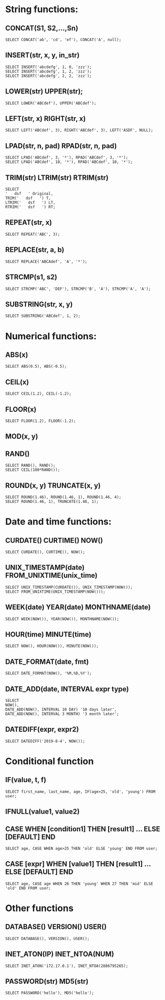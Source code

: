 # String functions:
## CONCAT(S1, S2,...,Sn)
```MySQL
SELECT CONCAT('ab', 'cd', 'ef'), CONCAT('A', null);
```
## INSERT(str, x, y, in_str)
```MySQL
SELECT INSERT('abcdefg', 1, 0, 'zzz');
SELECT INSERT('abcdefg', 1, 2, 'zzz');
SELECT INSERT('abcdefg', 2, 2, 'zzz');
```
## LOWER(str) UPPER(str);
```MySQL
SELECT LOWER('ABCdef'), UPPER('ABCdef');
```
## LEFT(str, x) RIGHT(str, x)
```MySQL
SELECT LEFT('ABCdef', 3), RIGHT('ABCdef', 3), LEFT('ASDF', NULL);
```
## LPAD(str, n, pad) RPAD(str, n, pad)
```MySQL
SELECT LPAD('ABCdef', 3, '*'), RPAD('ABCdef', 3, '*');
SELECT LPAD('ABCdef', 10, '*'), RPAD('ABCdef', 10, '*');
```
## TRIM(str) LTRIM(str) RTRIM(str)
```MySQL
SELECT 
'   dsf   ' Original, 
TRIM('   dsf   ') T, 
LTRIM('   dsf   ') LT, 
RTRIM('   dsf   ') RT;
```
## REPEAT(str, x)
```MySQL
SELECT REPEAT('ABC', 3);
```
## REPLACE(str, a, b)
```MySQL
SELECT REPLACE('ABCAdef', 'A', '*');
```
## STRCMP(s1, s2)
```MySQL
SELECT STRCMP('ABC', 'DEF'), STRCMP('B', 'A'), STRCMP('A', 'A');
```
## SUBSTRING(str, x, y)
```MySQL
SELECT SUBSTRING('ABCdef', 1, 2);
```

# Numerical functions:

## ABS(x)
```MySQL
SELECT ABS(0.5), ABS(-0.5);
```
## CEIL(x)
```MySQL
SELECT CEIL(1.2), CEIL(-1.2);
```
## FLOOR(x)
```MySQL
SELECT FLOOR(1.2), FLOOR(-1.2);
```
## MOD(x, y)
## RAND()
```MySQL
SELECT RAND(), RAND();
SELECT CEIL(100*RAND());
```
## ROUND(x, y) TRUNCATE(x, y)
```MySQL
SELECT ROUND(1.46), ROUND(1.46, 1), ROUND(1.46, 4);
SELECT ROUND(1.46, 1), TRUNCATE(1.46, 1);
```

# Date and time functions:

## CURDATE() CURTIME() NOW()
```MySQL
SELECT CURDATE(), CURTIME(), NOW();
```
## UNIX_TIMESTAMP(date) FROM_UNIXTIME(unix_time)
```MySQL
SELECT UNIX_TIMESTAMP(CURDATE()), UNIX_TIMESTAMP(NOW());
SELECT FROM_UNIXTIME(UNIX_TIMESTAMP(NOW()));
```
## WEEK(date) YEAR(date) MONTHNAME(date)
```MySQL
SELECT WEEK(NOW()), YEAR(NOW()), MONTHNAME(NOW());
```
## HOUR(time) MINUTE(time)
```MySQL
SELECT NOW(), HOUR(NOW()), MINUTE(NOW());
```
## DATE_FORMAT(date, fmt)
```MySQL
SELECT DATE_FORMAT(NOW(), '%M,%D,%Y');
```
## DATE_ADD(date, INTERVAL expr type)
```MySQL
SELECT 
NOW(), 
DATE_ADD(NOW(), INTERVAL 10 DAY) '10 days later', 
DATE_ADD(NOW(), INTERVAL 3 MONTH) '3 month later';
```
## DATEDIFF(expr, expr2)
```MySQL
SELECT DATEDIFF('2019-8-4', NOW());
```

# Conditional function

## IF(value, t, f)
```MySQL
SELECT first_name, last_name, age, IF(age>25, 'old', 'young') FROM user;
```
## IFNULL(value1, value2)
## CASE WHEN [condition1] THEN [result1] ... ELSE [DEFAULT] END
```MySQL
SELECT age, CASE WHEN age>25 THEN 'old' ELSE 'young' END FROM user;
```
## CASE [expr] WHEN [value1] THEN [result1] ... ELSE [DEFAULT] END
```MySQL
SELECT age, CASE age WHEN 26 THEN 'young' WHEN 27 THEN 'mid' ELSE 'old' END FROM user;
```
# Other functions

## DATABASE() VERSION() USER()
```MySQL
SELECT DATABASE(), VERSION(), USER();
```
## INET_ATON(IP) INET_NTOA(NUM)
```MySQL
SELECT INET_ATON('172.17.0.1'), INET_NTOA(2886795265);
```
## PASSWORD(str) MD5(str)
```MySQL
SELECT PASSWORD('hello'), MD5('hello');
```

